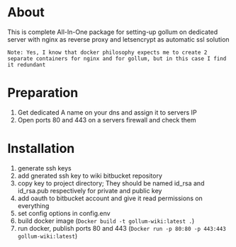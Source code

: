 # About
 This is complete All-In-One package for setting-up gollum on dedicated server with nginx as reverse proxy and letsencrypt as automatic ssl solution

```Note: Yes, I know that docker philosophy expects me to create 2 separate containers for nginx and for gollum, but in this case I find it redundant```
 
# Preparation
 1. Get dedicated A name on your dns and assign it to servers IP
 1. Open ports 80 and 443 on a servers firewall and check them 
 
# Installation

1. generate ssh keys
1. add gnerated ssh key to wiki bitbucket repository
1. copy key to project directory; They should be named id_rsa and id_rsa.pub respectively for private and public key
1. add oauth to bitbucket account and give it read permissions on everything
1. set config options in config.env
1. build docker image (``Docker build -t gollum-wiki:latest .``)
1. run docker, publish ports 80 and 443 (``Docker run -p 80:80 -p 443:443 gollum-wiki:latest``)
